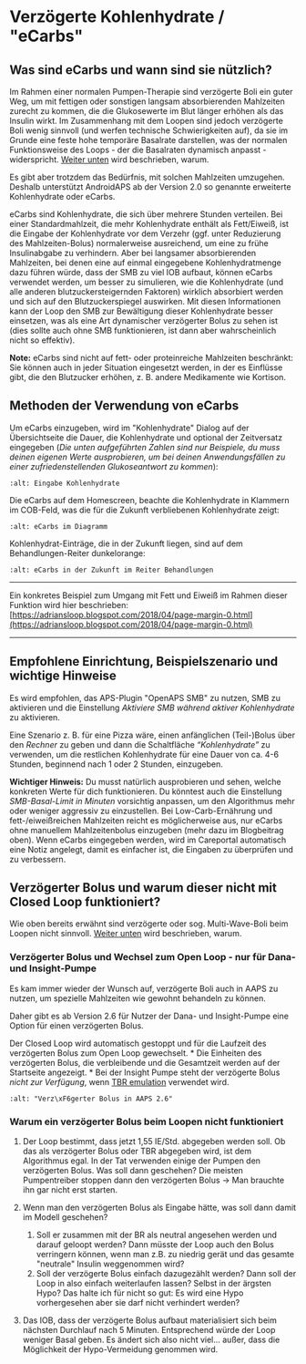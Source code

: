 # Verzögerte Kohlenhydrate / "eCarbs"

## Was sind eCarbs und wann sind sie nützlich?

Im Rahmen einer normalen Pumpen-Therapie sind verzögerte Boli ein guter Weg, um mit fettigen oder sonstigen langsam absorbierenden Mahlzeiten zurecht zu kommen, die die Glukosewerte im Blut länger erhöhen als das Insulin wirkt. Im Zusammenhang mit dem Loopen sind jedoch verzögerte Boli wenig sinnvoll (und werfen technische Schwierigkeiten auf), da sie im Grunde eine feste hohe temporäre Basalrate darstellen, was der normalen Funktionsweise des Loops - der die Basalraten dynamisch anpasst - widerspricht. [Weiter unten](../Usage/Extended-Carbs#warum-ein-verzogerter-bolus-beim-loopen-nicht-funktioniert) wird beschrieben, warum.

Es gibt aber trotzdem das Bedürfnis, mit solchen Mahlzeiten umzugehen. Deshalb unterstützt AndroidAPS ab der Version 2.0 so genannte erweiterte Kohlenhydrate oder eCarbs.

eCarbs sind Kohlenhydrate, die sich über mehrere Stunden verteilen. Bei einer Standardmahlzeit, die mehr Kohlenhydrate enthält als Fett/Eiweiß, ist die Eingabe der Kohlenhydrate vor dem Verzehr (ggf. unter Reduzierung des Mahlzeiten-Bolus) normalerweise ausreichend, um eine zu frühe Insulinabgabe zu verhindern.  Aber bei langsamer absorbierenden Mahlzeiten, bei denen eine auf einmal eingegebene Kohlenhydratmenge dazu führen würde, dass der SMB zu viel IOB aufbaut, können eCarbs verwendet werden, um besser zu simulieren, wie die Kohlenhydrate (und alle anderen blutzuckersteigernden Faktoren) wirklich absorbiert werden und sich auf den Blutzuckerspiegel auswirken. Mit diesen Informationen kann der Loop den SMB zur Bewältigung dieser Kohlenhydrate besser einsetzen, was als eine Art dynamischer verzögerter Bolus zu sehen ist (dies sollte auch ohne SMB funktionieren, ist dann aber wahrscheinlich nicht so effektiv).

**Note:** eCarbs sind nicht auf fett- oder proteinreiche Mahlzeiten beschränkt: Sie können auch in jeder Situation eingesetzt werden, in der es Einflüsse gibt, die den Blutzucker erhöhen, z. B. andere Medikamente wie Kortison.

## Methoden der Verwendung von eCarbs

Um eCarbs einzugeben, wird im "Kohlenhydrate" Dialog auf der Übersichtseite die Dauer, die Kohlenhydrate und optional der Zeitversatz eingegeben (*Die unten aufgeführten Zahlen sind nur Beispiele, du muss deinen eigenen Werte ausprobieren, um bei deinen Anwendungsfällen zu einer zufriedenstellenden Glukoseantwort zu kommen*):

```{image} ../images/eCarbs_Dialog.png
:alt: Eingabe Kohlenhydrate
```

Die eCarbs auf dem Homescreen, beachte die Kohlenhydrate in Klammern im COB-Feld, was die für die Zukunft verbliebenen Kohlenhydrate zeigt:

```{image} ../images/eCarbs_Graph.png
:alt: eCarbs im Diagramm
```

Kohlenhydrat-Einträge, die in der Zukunft liegen, sind auf dem Behandlungen-Reiter dunkelorange:

```{image} ../images/eCarbs_Treatment.png
:alt: eCarbs in der Zukunft im Reiter Behandlungen
```

______________________________________________________________________

Ein konkretes Beispiel zum Umgang mit Fett und Eiweiß im Rahmen dieser Funktion wird hier beschrieben: [https://adriansloop.blogspot.com/2018/04/page-margin-0.html](https://adriansloop.blogspot.com/2018/04/page-margin-0.html)

______________________________________________________________________

## Empfohlene Einrichtung, Beispielszenario und wichtige Hinweise

Es wird empfohlen, das APS-Plugin "OpenAPS SMB" zu nutzen, SMB zu aktivieren und die Einstellung *Aktiviere SMB während aktiver Kohlenhydrate* zu aktivieren.

Eine Szenario z. B. für eine Pizza wäre, einen anfänglichen (Teil-)Bolus über den *Rechner* zu geben und dann die Schaltfläche *“Kohlenhydrate”* zu verwenden, um die restlichen Kohlenhydrate für eine Dauer von ca. 4-6 Stunden, beginnend nach 1 oder 2 Stunden, einzugeben.

**Wichtiger Hinweis:** Du musst natürlich ausprobieren und sehen, welche konkreten Werte für dich funktionieren. Du könntest auch die Einstellung *SMB-Basal-Limit in Minuten* vorsichtig anpassen, um den Algorithmus mehr oder weniger aggressiv zu einzustellen.
Bei Low-Carb-Ernährung und fett-/eiweißreichen Mahlzeiten reicht es möglicherweise aus, nur eCarbs ohne manuellem Mahlzeitenbolus einzugeben (mehr dazu im Blogbeitrag oben). Wenn eCarbs eingegeben werden, wird im Careportal automatisch eine Notiz angelegt, damit es einfacher ist, die Eingaben zu überprüfen und zu verbessern.

## Verzögerter Bolus und warum dieser nicht mit Closed Loop funktioniert?

Wie oben bereits erwähnt sind verzögerte oder sog. Multi-Wave-Boli beim Loopen nicht sinnvoll. [Weiter unten](../Usage/Extended-Carbs#warum-ein-verzogerter-bolus-beim-loopen-nicht-funktioniert) wird beschrieben, warum.

### Verzögerter Bolus und Wechsel zum Open Loop - nur für Dana- und Insight-Pumpe

Es kam immer wieder der Wunsch auf, verzögerte Boli auch in AAPS zu nutzen, um spezielle Mahlzeiten wie gewohnt behandeln zu können.

Daher gibt es ab Version 2.6 für Nutzer der Dana- und Insight-Pumpe eine Option für einen verzögerten Bolus.

Der Closed Loop wird automatisch gestoppt und für die Laufzeit des verzögerten Bolus zum Open Loop gewechselt.
\* Die Einheiten des verzögerten Bolus, die verbleibende und die Gesamtzeit werden auf der Startseite angezeigt.
\* Bei der Insight Pumpe steht der verzögerte Bolus *nicht zur Verfügung*, wenn [TBR emulation](../Configuration/Accu-Chek-Insight-Pump#einstellungen-in-androidaps) verwendet wird.

```{image} ../images/ExtendedBolus2_6.png
:alt: "Verz\xF6gerter Bolus in AAPS 2.6"
```

### Warum ein verzögerter Bolus beim Loopen nicht funktioniert

1. Der Loop bestimmt, dass jetzt 1,55 IE/Std. abgegeben werden soll. Ob das als verzögerter Bolus oder TBR abgegeben wird, ist dem Algorithmus egal. In der Tat verwenden einige der Pumpen den verzögerten Bolus. Was soll dann geschehen? Die meisten Pumpentreiber stoppen dann den verzögerten Bolus -> Man brauchte ihn gar nicht erst starten.

2. Wenn man den verzögerten Bolus als Eingabe hätte, was soll dann damit im Modell geschehen?

   1. Soll er zusammen mit der BR als neutral angesehen werden und darauf geloopt werden? Dann müsste der Loop auch den Bolus verringern können, wenn man z.B. zu niedrig gerät und das gesamte "neutrale" Insulin weggenommen wird?
   2. Soll der verzögerte Bolus einfach dazugezählt werden? Dann soll der Loop in also einfach weiterlaufen lassen? Selbst in der ärgsten Hypo? Das halte ich für nicht so gut: Es wird eine Hypo vorhergesehen aber sie darf nicht verhindert werden?

3. Das IOB, dass der verzögerte Bolus aufbaut materialisiert sich beim nächsten Durchlauf nach 5 Minuten. Entsprechend würde der Loop weniger Basal geben. Es ändert sich also nicht viel... außer, dass die Möglichkeit der Hypo-Vermeidung genommen wird.
